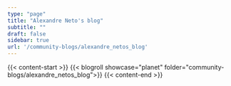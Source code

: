 ```yaml
---
type: "page"
title: "Alexandre Neto's blog"
subtitle: ""
draft: false
sidebar: true
url: '/community-blogs/alexandre_netos_blog'
---
```


{{< content-start  >}}
{{< blogroll showcase="planet" folder="community-blogs/alexandre_netos_blog">}}
{{< content-end  >}}
